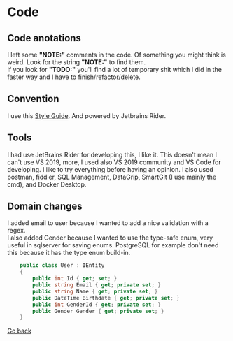 # Code

## Code anotations

I left some **"NOTE:"** comments in the code. Of something you might think is weird. Look for the string **"NOTE:"** to find them.  
If you look for **"TODO:"** you'll find a lot of temporary shit which I did in the faster way and I have to finish/refactor/delete.

## Convention

I use this [Style Guide](https://github.com/kenny-reyes/Guides/blob/master/Documents/CSharpStyleGuide.md). And powered by Jetbrains Rider.

## Tools

I had use JetBrains Rider for developing this, I like it. This doesn't mean I can't use VS 2019, more, I used also VS 2019 community and VS Code for developing. I like to try everything before having an opinion.
I also used postman, fiddler, SQL Management, DataGrip, SmartGit (I use mainly the cmd), and Docker Desktop.

## Domain changes

I added email to user because I wanted to add a nice validation with a regex.  
I also added Gender because I wanted to use the type-safe enum, very useful in sqlserver for saving enums. PostgreSQL for example don't need this because it has the type enum build-in.

```C#
    public class User : IEntity
    {
        public int Id { get; set; }
        public string Email { get; private set; }
        public string Name { get; private set; }
        public DateTime Birthdate { get; private set; }
        public int GenderId { get; private set; }
        public Gender Gender { get; private set; }
    }
```

[Go back](Index.md)
